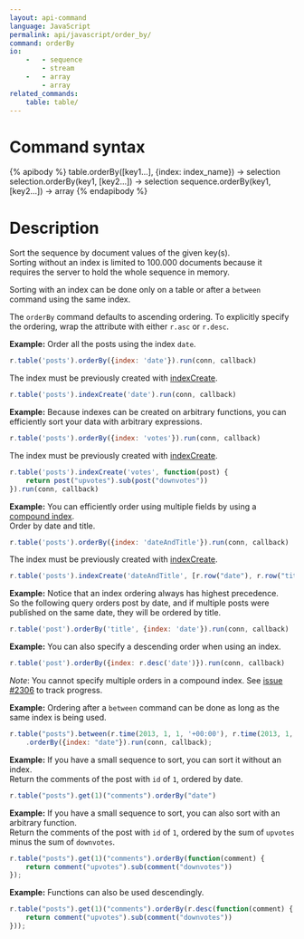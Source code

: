 ```yaml
---
layout: api-command
language: JavaScript
permalink: api/javascript/order_by/
command: orderBy
io:
    -   - sequence
        - stream
    -   - array
        - array
related_commands:
    table: table/
---
```


# Command syntax #

{% apibody %}
table.orderBy([key1...], {index: index_name}) -> selection<stream>
selection.orderBy(key1, [key2...]) -> selection<array>
sequence.orderBy(key1, [key2...]) -> array
{% endapibody %}

# Description #

Sort the sequence by document values of the given key(s).   
Sorting without an index is limited to 100.000 documents because it requires the server to hold
the whole sequence in memory.

Sorting with an index can be done only on a table or after a `between` command using the same index.

The `orderBy` command defaults to ascending ordering. To explicitly specify the ordering, wrap the attribute with either `r.asc` or
`r.desc`.


__Example:__ Order all the posts using the index `date`.   

```js
r.table('posts').orderBy({index: 'date'}).run(conn, callback)
```

The index must be previously created with [indexCreate](/api/javascript/index_create/).

```js
r.table('posts').indexCreate('date').run(conn, callback)
```


__Example:__ Because indexes can be created on arbitrary functions, you can efficiently
sort your data with arbitrary expressions.

```js
r.table('posts').orderBy({index: 'votes'}).run(conn, callback)
```

The index must be previously created with [indexCreate](/api/javascript/index_create/).

```js
r.table('posts').indexCreate('votes', function(post) {
    return post("upvotes").sub(post("downvotes"))
}).run(conn, callback)
```

__Example:__ You can efficiently order using multiple fields by using a
[compound index](http://www.rethinkdb.com/docs/secondary-indexes/javascript/).  
Order by date and title.

```js
r.table('posts').orderBy({index: 'dateAndTitle'}).run(conn, callback)
```

The index must be previously created with [indexCreate](/api/javascript/index_create/).

```js
r.table('posts').indexCreate('dateAndTitle', [r.row("date"), r.row("title")]).run(conn, callback)
```

__Example:__ Notice that an index ordering always has highest precedence.    
So the following query orders post by date, and if multiple posts were published on the
same date, they will be ordered by title.

```js
r.table('post').orderBy('title', {index: 'date'}).run(conn, callback)
```

__Example:__ You can also specify a descending order when using an index.

```js
r.table('post').orderBy({index: r.desc('date')}).run(conn, callback)
```

_Note_: You cannot specify multiple orders in a compound index. See [issue #2306](https://github.com/rethinkdb/rethinkdb/issues/2306)
to track progress.


__Example:__ Ordering after a `between` command can be done as long as the same index is being used.

```js
r.table("posts").between(r.time(2013, 1, 1, '+00:00'), r.time(2013, 1, 1, '+00:00'), {index: "date"})
    .orderBy({index: "date"}).run(conn, callback);
```

__Example:__ If you have a small sequence to sort, you can sort it without an index.   
Return the comments of the post with `id` of `1`, ordered by date.

```js
r.table("posts").get(1)("comments").orderBy("date")
```

__Example:__ If you have a small sequence to sort, you can also sort with an arbitrary function.   
Return the comments of the post with `id` of `1`, ordered by the sum of `upvotes` minus the sum of `downvotes`.

```js
r.table("posts").get(1)("comments").orderBy(function(comment) {
    return comment("upvotes").sub(comment("downvotes"))
});
```

__Example:__ Functions can also be used descendingly.

```js
r.table("posts").get(1)("comments").orderBy(r.desc(function(comment) {
    return comment("upvotes").sub(comment("downvotes"))
}));
```


